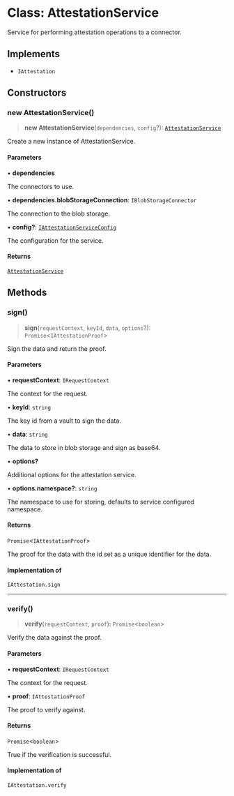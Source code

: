 # Class: AttestationService

Service for performing attestation operations to a connector.

## Implements

- `IAttestation`

## Constructors

### new AttestationService()

> **new AttestationService**(`dependencies`, `config`?): [`AttestationService`](AttestationService.md)

Create a new instance of AttestationService.

#### Parameters

• **dependencies**

The connectors to use.

• **dependencies.blobStorageConnection**: `IBlobStorageConnector`

The connection to the blob storage.

• **config?**: [`IAttestationServiceConfig`](../interfaces/IAttestationServiceConfig.md)

The configuration for the service.

#### Returns

[`AttestationService`](AttestationService.md)

## Methods

### sign()

> **sign**(`requestContext`, `keyId`, `data`, `options`?): `Promise`\<`IAttestationProof`\>

Sign the data and return the proof.

#### Parameters

• **requestContext**: `IRequestContext`

The context for the request.

• **keyId**: `string`

The key id from a vault to sign the data.

• **data**: `string`

The data to store in blob storage and sign as base64.

• **options?**

Additional options for the attestation service.

• **options.namespace?**: `string`

The namespace to use for storing, defaults to service configured namespace.

#### Returns

`Promise`\<`IAttestationProof`\>

The proof for the data with the id set as a unique identifier for the data.

#### Implementation of

`IAttestation.sign`

***

### verify()

> **verify**(`requestContext`, `proof`): `Promise`\<`boolean`\>

Verify the data against the proof.

#### Parameters

• **requestContext**: `IRequestContext`

The context for the request.

• **proof**: `IAttestationProof`

The proof to verify against.

#### Returns

`Promise`\<`boolean`\>

True if the verification is successful.

#### Implementation of

`IAttestation.verify`
